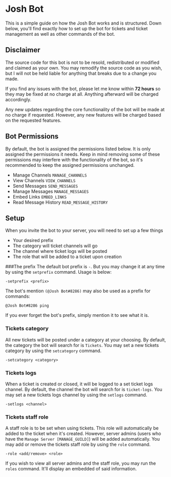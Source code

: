 # Josh Bot

This is a simple guide on how the Josh Bot works and is structured. Down below, you'll find exactly how to set up the bot for tickets and ticket management as well as other commands of the bot.

## Disclaimer
The source code for this bot is not to be resold, redistributed or modified and claimed as your own. You may remodify the source code as you wish, but I will not be held liable for anything that breaks due to a change you made.

If you find any issues with the bot, please let me know within **72 hours** so they may be fixed at no charge at all. Anything afterward will be charged accordingly.

Any new updates regarding the core functionality of the bot will be made at no charge if requested. However, any new features will be charged based on the requested features.

## Bot Permissions
By default, the bot is assigned the permissions listed below. It is only assigned the permissions it needs. Keep in mind removing some of these permissions may interfere with the functionality of the bot, so it's recommended to keep the assigned permissions unchanged.

- Manage Channels `MANAGE_CHANNELS`
- View Channels `VIEW_CHANNELS`
- Send Messages `SEND_MESSAGES`
- Manage Messages `MANAGE_MESSAGES`
- Embed Links `EMBED_LINKS`
- Read Message History `READ_MESSAGE_HISTORY`


## Setup
When you invite the bot to your server, you will need to set up a few things
- Your desired prefix
- The category will ticket channels will go
- The channel where ticket logs will be posted
- The role that will be added to a ticket upon creation

###The prefix
The default bot prefix is `-`. But you may change it at any time by using the `setprefix` command. Usage is below:
```
-setprefix <prefix>
```
The bot's mention `(@Josh Bot#8286)` may also be used as a prefix for commands:
```
@Josh Bot#8286 ping
```
If you ever forget the bot's prefix, simply mention it to see what it is.

### Tickets category
All new tickets will be posted under a category at your choosing. By default, the category the bot will search for is `Tickets`. You may set a new tickets category by using the `setcategory` command.
```
-setcategory <category>
```

### Tickets logs
When a ticket is created or closed, it will be logged to a set ticket logs channel. By default, the channel the bot will search for is `ticket-logs`. You may set a new tickets logs channel by using the `setlogs` command.
```
-setlogs <channel>
```

### Tickets staff role
A staff role is to be set when using tickets. This role will automatically be added to the ticket when it's created. However, server admins (users who have the `Manage Server [MANAGE_GUILD]`) will be added automatically. You may add or remove the tickets staff role by using the `role` command.
```
-role <add/remove> <role>
```
If you wish to view all server admins and the staff role, you may run the `roles` command. It'll display an embedded of said information.